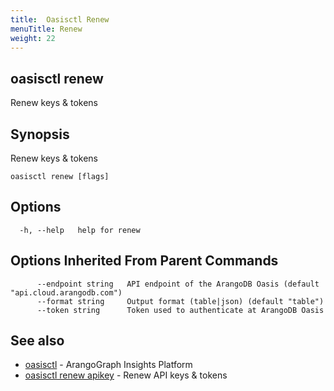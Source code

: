 ```yaml
---
title:  Oasisctl Renew
menuTitle: Renew
weight: 22
---
```

## oasisctl renew

Renew keys & tokens

## Synopsis
Renew keys & tokens

```
oasisctl renew [flags]
```

## Options
```
  -h, --help   help for renew
```

## Options Inherited From Parent Commands
```
      --endpoint string   API endpoint of the ArangoDB Oasis (default "api.cloud.arangodb.com")
      --format string     Output format (table|json) (default "table")
      --token string      Token used to authenticate at ArangoDB Oasis
```

## See also
* [oasisctl](../options.md)	 - ArangoGraph Insights Platform
* [oasisctl renew apikey](renew-apikey.md)	 - Renew API keys & tokens

